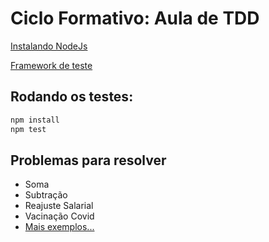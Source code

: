 # Ciclo Formativo: Aula de TDD

[Instalando NodeJs](https://nodejs.org/pt-br/download/)

[Framework de teste](https://jestjs.io/)


## Rodando os testes: 

```bash
npm install
npm test
```

## Problemas para resolver
- Soma 
- Subtração
- Reajuste Salarial
- Vacinação Covid
- [Mais exemplos...](https://medium.com/@ppbruna/4-plataformas-para-treinar-suas-habilidades-com-algoritmos-4af2149b3544)
